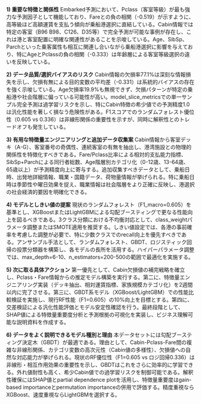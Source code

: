 **1) 重要な特徴と関係性**
Embarked予測において、Pclass（客室等級）が最も強力な予測因子として機能しており、Fareとの負の相関（-0.519）が示すように、高等級ほど高額運賃を支払う傾向が乗船港選択に直結している。Cabin情報では特定の客室（B96 B98、C126、D35等）で完全予測が可能な事例が存在し、これは港と客室配置に明確な関連性があることを示唆している。Age、SibSp、Parchといった乗客属性も相互に関連し合いながら乗船港選択に影響を与えており、特にAgeとPclassの負の相関（-0.333）は年齢層による客室等級選択の違いを反映している。

**2) データ品質/選択バイアスのリスク**
Cabin情報の欠損率77.1%は深刻な情報損失を示し、欠損有無による目的変数の平均差（-0.331）は系統的バイアスの存在を強く示唆している。Age欠損率19.9%も無視できず、欠損パターンが特定の乗船港や社会階層に偏っている可能性が高い。model_slice_metricsでの単一サンプル完全予測は過学習リスクを示し、特にCabin特徴の希少値での予測精度1.0は汎化性能を著しく損なう危険性がある。F1スコアでのランダムフォレスト優位性（0.605 vs 0.336）は非線形関係の重要性を示すが、同時に解釈性とのトレードオフも発生している。

**3) 有用な特徴量エンジニアリングと追加データ収集案**
Cabin情報から客室デッキ（A-G）、客室番号の奇偶性、連続客室の有無を抽出し、港湾施設との物理的関係性を特徴化すべきである。Fare/Pclass比率による相対的支払能力指標、SibSp+Parchによる同行者総数、Age階層別カテゴリ化（0-12歳、13-64歳、65歳以上）が予測精度向上に寄与する。追加収集すべきデータとして、乗船日時、出発地詳細情報、職業・国籍データ、荷物量情報が挙げられる。特に乗船日時は季節性や曜日効果を捉え、職業情報は社会階層をより正確に反映し、港選択の社会経済的要因を明確化できる。

**4) モデルとしきい値の提案**
現状のランダムフォレスト（F1_macro=0.605）を基準とし、XGBoostまたはLightGBMによる勾配ブースティングで更なる性能向上を図るべきである。3クラス分類における不均衡対応として、class_weightパラメータ調整またはSMOTE適用を推奨する。しきい値設定では、各港の事前確率を考慮した調整が必要で、特に少数クラスでのrecall向上を優先すべきである。アンサンブル手法として、ランダムフォレスト、GBDT、ロジスティック回帰の投票分類器を構築し、各モデルの長所を活用する。ハイパーパラメータ調整では、max_depth=6-10、n_estimators=200-500の範囲で最適化を実施する。

**5) 次に取る具体アクション**
第一優先として、Cabin欠損値の補完戦略を確立し、Pclass・Fare情報からの推定モデル構築を実行する。第二に、特徴量エンジニアリング実装（デッキ抽出、相対運賃指標、家族規模カテゴリ化）を2週間以内に完了させる。第三に、GBDT系モデル（XGBoost/LightGBM）での性能比較検証を実施し、現行RF性能（F1=0.605）の10%向上を目標とする。第四に、交差検証による汎化性能評価とモデル安定性確認を行う。最終段階として、SHAP値による特徴量重要度分析と予測根拠の可視化を実装し、ビジネス理解可能な説明資料を作成する。

**6) データをよく説明できるモデル種別と理由**
本データセットには勾配ブースティング決定木（GBDT）が最適である。理由として、Cabin-Pclass-Fare間の複雑な非線形関係、カテゴリ変数の高次元性（Cabin値の多様性）、欠損値への自然な対応能力が挙げられる。現状のRF優位性（F1=0.605 vs ロジ回帰0.336）は非線形・相互作用効果の重要性を示し、GBDTはこれをさらに効率的に学習できる。外れ値耐性も高く、希少Cabin値での過学習リスクを制御可能である。解釈性確保にはSHAP値とpartial dependence plotを活用し、特徴量重要度はgain-based importanceとpermutation importanceの併用で評価する。精度重視ならXGBoost、速度重視ならLightGBMを選択する。